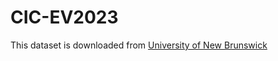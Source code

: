 # CIC-EV2023

This dataset is downloaded from [University of New Brunswick](https://www.unb.ca/cic/datasets/cicev2023.html)

